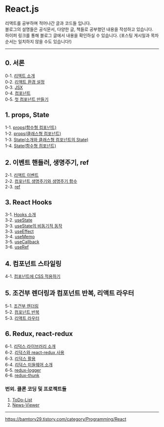 # React.js

리액트를 공부하며 적어나간 글과 코드들 입니다. <br />
블로그의 설명들은 공식문서, 다양한 글, 책들로 공부했던 내용을 작성하고 있습니다. <br />
하이퍼 링크를 통해 블로그 글에서 내용을 확인하실 수 있습니다. (포스팅 게시일과 목차 순서는 일치하지 않을 수도 있습니다!)

--------------------------------------------
## 0. 서론
0-1. [리액트 소개](https://bamtory29.tistory.com/entry/%EB%A6%AC%EC%95%A1%ED%8A%B8-%EC%86%8C%EA%B0%9C?category=1013350) <br/>
0-2. [리액트 환경 설정](https://bamtory29.tistory.com/entry/%EB%A6%AC%EC%95%A1%ED%8A%B8-%ED%99%98%EA%B2%BD-%EC%84%B8%ED%8C%85?category=1013350) <br/>
0-3. [JSX](https://bamtory29.tistory.com/entry/JSX-%EC%86%8C%EA%B0%9C?category=1013350) <br/>
0-4. [컴포넌트](https://bamtory29.tistory.com/entry/%EC%BB%B4%ED%8F%AC%EB%84%8C%ED%8A%B8-%EC%86%8C%EA%B0%9C-%ED%81%B4%EB%9E%98%EC%8A%A4%ED%98%95%EA%B3%BC-%ED%95%A8%EC%88%98%ED%98%95-%EC%BB%B4%ED%8F%AC%EB%84%8C%ED%8A%B8?category=1013350) <br/>
0-5. [첫 컴포넌트 만들기](https://bamtory29.tistory.com/entry/%EC%BB%B4%ED%8F%AC%EB%84%8C%ED%8A%B8-%EB%A7%8C%EB%93%A4%EA%B8%B0?category=1013350)

## 1. props, State
1-1. [props(함수형 컴포넌트)](https://bamtory29.tistory.com/entry/props-%ED%95%A8%EC%88%98%ED%98%95-%EC%BB%B4%ED%8F%AC%EB%84%8C%ED%8A%B8?category=1013350) <br/>
1-2. [props(클래스형 컴포넌트)](https://bamtory29.tistory.com/entry/props-%ED%81%B4%EB%9E%98%EC%8A%A4%ED%98%95-%EC%BB%B4%ED%8F%AC%EB%84%8C%ED%8A%B8?category=1013350) <br/>
1-3. [State(소개와 클래스형 컴포넌트의 State)](https://bamtory29.tistory.com/entry/State-state%EC%9D%98-%EC%86%8C%EA%B0%9C%EC%99%80-%ED%81%B4%EB%9E%98%EC%8A%A4%ED%98%95-%EC%BB%B4%ED%8F%AC%EB%84%8C%ED%8A%B8%EC%9D%98-state?category=1013350) <br/>
1-4. [State(함수형 컴포넌트)](https://bamtory29.tistory.com/entry/State-%ED%95%A8%EC%88%98%ED%98%95-%EC%BB%B4%ED%8F%AC%EB%84%8C%ED%8A%B8%EC%9D%98-state%EC%99%80-%EC%A3%BC%EC%9D%98%EC%A0%90?category=1013350) <br/>

## 2. 이벤트 핸들러, 생명주기, ref
2-1. [리액트 이벤트](https://bamtory29.tistory.com/entry/%EB%A6%AC%EC%95%A1%ED%8A%B8%EC%9D%98-%EC%9D%B4%EB%B2%A4%ED%8A%B8-%ED%95%B8%EB%93%A4%EB%A7%81?category=1013350) <br/>
2-2. [컴포넌트 생명주기와 생명주기 함수](https://bamtory29.tistory.com/entry/%EC%BB%B4%ED%8F%AC%EB%84%8C%ED%8A%B8-%EC%83%9D%EB%AA%85%EC%A3%BC%EA%B8%B0?category=1013350) <br/>
2-3. [ref](https://bamtory29.tistory.com/entry/ref?category=1013350)

## 3. React Hooks
3-1. [Hooks 소개](https://bamtory29.tistory.com/entry/Hooks?category=1013350) <br/>
3-2. [useState](https://bamtory29.tistory.com/entry/Hooks-useState?category=1013350) <br/>
3-3. [useState의 비동기적 동작](https://bamtory29.tistory.com/entry/React-useState%EC%9D%98-%EB%B9%84%EB%8F%99%EA%B8%B0%EC%A0%81-%EB%8F%99%EC%9E%91?category=1013350) <br/>
3-3. [useEffect](https://bamtory29.tistory.com/entry/Hooks-useEffect?category=1013350) <br/>
3-4. [useMemo](https://bamtory29.tistory.com/entry/Hooks-useMemo?category=1013350) <br/>
3-5. [useCallback](https://bamtory29.tistory.com/entry/Hooks-useCallback?category=1013350) <br/>
3-6. [useRef](https://bamtory29.tistory.com/entry/Hooks-useRef?category=1013350) <br/>

## 4. 컴포넌트 스타일링
4-1. [컴포넌트에 CSS 적용하기](https://bamtory29.tistory.com/entry/%EC%BB%B4%ED%8F%AC%EB%84%8C%ED%8A%B8%EC%97%90-CSS-%EC%A0%81%EC%9A%A9%ED%95%98%EA%B8%B0?category=1013350) <br/>

## 5. 조건부 렌더링과 컴포넌트 반복, 리액트 라우터
5-1. [조건부 렌더링](https://bamtory29.tistory.com/entry/React-%EC%A1%B0%EA%B1%B4%EB%B6%80-%EB%A0%8C%EB%8D%94%EB%A7%81?category=1013350) <br/>
5-2. [컴포넌트 반복](https://bamtory29.tistory.com/entry/React-%EC%BB%B4%ED%8F%AC%EB%84%8C%ED%8A%B8-%EB%B0%98%EB%B3%B5%ED%95%98%EA%B8%B0?category=1013350) <br/>
5-3. [리액트 라우터](https://bamtory29.tistory.com/entry/React-%EB%A6%AC%EC%95%A1%ED%8A%B8-%EB%9D%BC%EC%9A%B0%ED%84%B0?category=1013350) <br/>

## 6. Redux, react-redux
6-1. [리덕스 라이브러리 소개](https://bamtory29.tistory.com/entry/Redux-%EB%A6%AC%EB%8D%95%EC%8A%A4?category=1013350) <br/>
6-2. [리덕스와 react-redux 사용](https://bamtory29.tistory.com/entry/ReactRedux-%EB%A6%AC%EC%95%A1%ED%8A%B8-%EB%A6%AC%EB%8D%95%EC%8A%A4-%EC%82%AC%EC%9A%A9%ED%95%B4%EB%B3%B4%EA%B8%B0?category=1013350) <br/>
6-3. [리덕스 활용](https://bamtory29.tistory.com/entry/ReactRedux-%EB%A6%AC%EB%8D%95%EC%8A%A4-%ED%99%9C%EC%9A%A9?category=1013350) <br/>
6-4. [리덕스 미들웨어 소개](https://bamtory29.tistory.com/entry/ReactRedux-%EB%A6%AC%EB%8D%95%EC%8A%A4-%EB%AF%B8%EB%93%A4%EC%9B%A8%EC%96%B4?category=1013350) <br/>
6-5. [redux-logger](https://bamtory29.tistory.com/entry/ReactRedux-redux-logger) <br/>
6-6. [redux-thunk](https://bamtory29.tistory.com/entry/ReactRedux-redux-thunk) <br/>

### 번외. 클론 코딩 및 프로젝트들
1. [ToDo-List](https://bamtory29.tistory.com/category/Project/%5B%ED%81%B4%EB%A1%A0%20%EC%BD%94%EB%94%A9%5D%20TODO%20LIST) <br/>
2. [News-Viewer](https://bamtory29.tistory.com/category/Project/%5B%ED%81%B4%EB%A1%A0%20%EC%BD%94%EB%94%A9%5D%20%EB%89%B4%EC%8A%A4%20%EB%B7%B0%EC%96%B4) <br/>

--------------------------------------------
https://bamtory29.tistory.com/category/Programming/React
